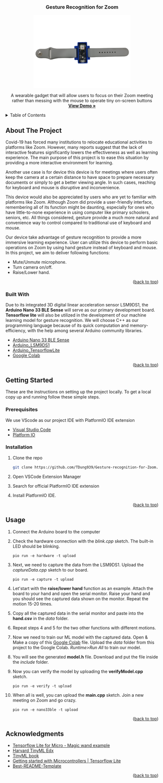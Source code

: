 <div id="top"></div>


<!-- PROJECT LOGO -->
<br />
<div align="center">

  <h3 align="center">Gesture Recognition for Zoom</h3>

  <img src="hardware-resources/nano_wearable.png" height="240px"/>

  <p align="center">
    A wearable gadget that will allow users to focus on their Zoom meeting rather than messing with the mouse to operate tiny on-screen buttons
    <br />
    <a href="#"><strong>View Demo »</strong></a>
  </p>
</div>



<!-- TABLE OF CONTENTS -->
<details>
  <summary>Table of Contents</summary>
  <ol>
    <li>
      <a href="#about-the-project">About The Project</a>
      <ul>
        <li><a href="#built-with">Built With</a></li>
      </ul>
    </li>
    <li>
      <a href="#getting-started">Getting Started</a>
      <ul>
        <li><a href="#prerequisites">Prerequisites</a></li>
        <li><a href="#installation">Installation</a></li>
      </ul>
    </li>
    <li><a href="#usage">Usage</a></li>
    <!-- <li><a href="#contributing">Contributing</a></li>
    <li><a href="#license">License</a></li> -->
    <li><a href="#acknowledgments">Acknowledgments</a></li>
  </ol>
</details>



<!-- ABOUT THE PROJECT -->
## About The Project

Covid-19 has forced many institutions to relocate educational activities to platforms like Zoom. However, many reports suggest that the lack of interactive features significantly lowers the effectiveness as well as learning experience. The main purpose of this project is to ease this
situation by providing a more interactive environment for learning.

Another use case is for device this device is for meetings where users often keep the camera at a certain distance to have space to prepare necessary documents or simply to get a better viewing angle. In such cases, reaching for keyboard and mouse is disruptive and inconvenience.

This device would also be appreciated by users who are yet to familiar with platforms like Zoom. Although Zoom did provide a user-friendly interface, remembering all of its function might be daunting, especially for ones who have little-to-none experience in using computer like primary schoolers, seniors, etc. All things considered, gesture provide a much more natural and convenience way to control
compared to traditional use of keyboard and mouse.

Our device take advantage of gesture recognition to provide a more immersive learning experience. User can utilize this device to perform basic operations on Zoom by using hand gesture instead of keyboard and mouse. In this project, we aim to deliver following functions:
* Mute/Unmute microphone.
* Turn camera on/off.
* Raise/Lower hand.


<p align="right">(<a href="#top">back to top</a>)</p>



### Built With

Due to its integrated 3D digital linear acceleration sensor LSM9DS1, the **Arduino Nano 33 BLE Sense** will serve as our primary development board. **Tensorflow lite** will also be utilized in the development of our machine learning model for gesture recognition. We will choose C++ as our programming language because of its quick computation and memory-efficiency, with the help among several Arduino community libraries. 

* [Arduino Nano 33 BLE Sense](https://docs.arduino.cc/hardware/nano-33-ble-sense)
* [Arduino_LSM9DS1](https://www.arduino.cc/reference/en/libraries/arduino_lsm9ds1/)
* [Arduino_TensorflowLite](https://www.arduino.cc/reference/en/libraries/arduino_tensorflowlite/)
* [Google Colab](https://drive.google.com/file/d/1iYOik6-nWXY7YByqHToWi4ziPltngjGt/view?usp=sharing)


<p align="right">(<a href="#top">back to top</a>)</p>

<!-- GETTING STARTED -->
## Getting Started

These are the instructions on setting up the project locally. To get a local copy up and running follow these simple steps.

### Prerequisites

We use VScode as our project IDE with PlatformIO IDE extension
* [Visual Studio Code](https://code.visualstudio.com/)
* [Platform IO](https://platformio.org/)

### Installation

1. Clone the repo
   ```sh
   git clone https://github.com/TDung939/Gesture-recognition-for-Zoom.git
   ```
2. Open VSCode Extension Manager

3. Search for official PlatformIO IDE extension

4. Install PlatformIO IDE.


<p align="right">(<a href="#top">back to top</a>)</p>



<!-- USAGE EXAMPLES -->
## Usage

1. Connect the Arduino board to the computer

2. Check the hardware connection with the *blink.cpp* sketch. The built-in LED should be blinking.
    ```ssh
    pio run -e hardware -t upload
    ```
3. Next, we need to capture the data from the LSM9DS1. Upload the *captureData.cpp* sketch to our board.
    ```ssh
    pio run -e capture -t upload
    ```
4. Let'start with the **raise/lower hand** function as an example. Attach the board to your hand and open the serial monitor. Raise your hand and you should see the captured data shown on the monitor. Repeat the motion 15-20 times.

5. Copy all the captured data in the serial monitor and paste into the **hand.csv** in the *data* folder.

6. Repeat steps 4 and 5 for the two other functions with different motions.

7. Now we need to train our ML model with the captured data. Open & Make a copy of this [Google Colab](https://drive.google.com/file/d/1iYOik6-nWXY7YByqHToWi4ziPltngjGt/view?usp=sharing) file. Upload the *data* folder from this project to the Google Colab. *Runtime>Run All* to train our model.

8. You will see the generated **model.h** file. Download and put the file inside the *include* folder.

9. Now you can verify the model by uploading the **verifyModel.cpp** sketch.
    ```ssh
    pio run -e verify -t upload
    ```
10. When all is well, you can upload the **main.cpp** sketch. Join a new meeting on Zoom and go crazy.
    ```ssh
    pio run -e nano33ble -t upload
    ```

<p align="right">(<a href="#top">back to top</a>)</p>

<!-- ACKNOWLEDGMENTS -->
## Acknowledgments
* [Tensorflow Lite for Micro - Magic wand example](https://github.com/tensorflow/tflite-micro/tree/main/tensorflow/lite/micro/examples/magic_wand)
* [Harvard TinyML Edx](https://www.edx.org/professional-certificate/harvardx-tiny-machine-learning)
* [TinyML book](https://www.oreilly.com/library/view/tinyml/9781492052036/)
* [Getting started with Microcontrollers | Tensorflow Lite](https://www.tensorflow.org/lite/microcontrollers/get_started_low_level)
* [Best-README-Template](https://github.com/othneildrew/Best-README-Template)

<p align="right">(<a href="#top">back to top</a>)</p>
